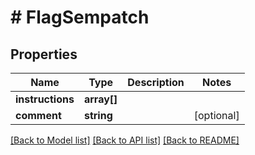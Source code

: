 # # FlagSempatch

## Properties

Name | Type | Description | Notes
------------ | ------------- | ------------- | -------------
**instructions** | **array[]** |  |
**comment** | **string** |  | [optional]

[[Back to Model list]](../../README.md#models) [[Back to API list]](../../README.md#endpoints) [[Back to README]](../../README.md)

